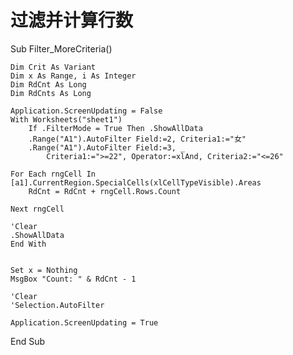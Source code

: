 # 过滤并计算行数
Sub Filter_MoreCriteria()

    Dim Crit As Variant
    Dim x As Range, i As Integer
    Dim RdCnt As Long
    Dim RdCnts As Long
    
    Application.ScreenUpdating = False
    With Worksheets("sheet1")
        If .FilterMode = True Then .ShowAllData
        .Range("A1").AutoFilter Field:=2, Criteria1:="女"
        .Range("A1").AutoFilter Field:=3, _
            Criteria1:=">=22", Operator:=xlAnd, Criteria2:="<=26"
    
    For Each rngCell In [a1].CurrentRegion.SpecialCells(xlCellTypeVisible).Areas
        RdCnt = RdCnt + rngCell.Rows.Count
        
    Next rngCell
    
    'Clear
    .ShowAllData
    End With
    
    
    Set x = Nothing
    MsgBox "Count: " & RdCnt - 1
 
    'Clear
    'Selection.AutoFilter
    
    Application.ScreenUpdating = True
    
End Sub

